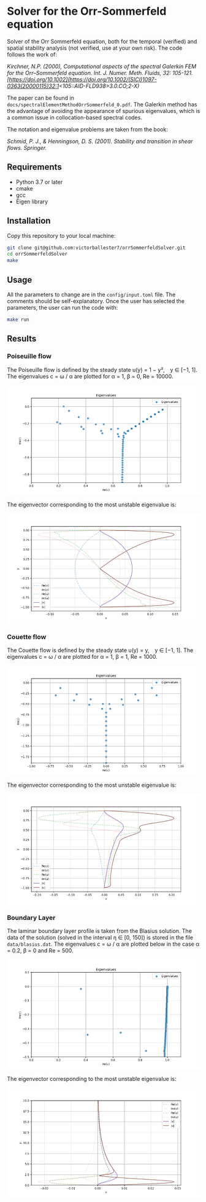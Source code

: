 # Solver for the Orr-Sommerfeld equation

Solver of the Orr Sommerfeld equation, both for the temporal (verified) and spatial stability analysis (not verified, use at your own risk). The code follows the work of: 

_Kirchner, N.P. (2000), Computational aspects of the spectral Galerkin FEM for the Orr–Sommerfeld equation. Int. J. Numer. Meth. Fluids, 32: 105-121. [https://doi.org/10.1002](https://doi.org/10.1002/(SICI)1097-0363(20000115)32:1<105::AID-FLD938>3.0.CO;2-X)_

The paper can be found in `docs/spectralElementMethodOrrSommerfeld_0.pdf`. The Galerkin method has the advantage of avoiding the appearance of spurious eigenvalues, which is a common issue in collocation-based spectral codes.

The notation and eigenvalue problems are taken from the book:

_Schmid, P. J., & Henningson, D. S. (2001). Stability and transition in shear flows. Springer._

## Requirements

- Python 3.7 or later
- cmake
- gcc
- Eigen library

## Installation

Copy this repository to your local machine:

```bash
git clone git@github.com:victorballester7/orrSommerfeldSolver.git
cd orrSommerfeldSolver
make
```

## Usage

All the parameters to change are in the `config/input.toml` file. The comments should be self-explanatory. Once the user has selected the parameters, the user can run the code with:

```bash
make run
```


## Results

### Poiseuille flow

The Poiseuille flow is defined by the steady state u(y) = 1 − y², y ∈ [−1, 1]. The eigenvalues c = ω / α are plotted for α = 1, β = 0, Re = 10000.

![evals_Poiseuille](images/evals_P_a1.0_Re10000.png)

The eigenvector corresponding to the most unstable eigenvalue is:

![evec_Poiseuille](images/evec_P_a1.0_Re10000.png)

### Couette flow

The Couette flow is defined by the steady state u(y) = y, y ∈ [−1, 1]. The eigenvalues c = ω / α are plotted for α = 1, β = 1, Re = 1000.

![evals_Couette](images/evals_C_a1.0_b1.0_Re1000.png)

The eigenvector corresponding to the most unstable eigenvalue is:

![evec_Couette](images/evec_C_a1.0_b1.0_Re1000.png)

### Boundary Layer

The laminar boundary layer profile is taken from the Blasius solution. The data of the solution (solved in the interval η ∈ [0, 150]) is stored in the file `data/blasius.dat`. The eigenvalues c = ω / α are plotted below in the case α = 0.2, β = 0 and Re = 500.

![evals_BoundaryLayer](images/evals_BL_a0.2_Re500.png)

The eigenvector corresponding to the most unstable eigenvalue is:

![evec_BoundaryLayer](images/evec_BL_a0.2_Re500.png)



